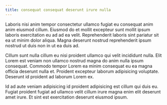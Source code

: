 ```yaml
---
title: consequat consequat deserunt irure nulla
---
```


Laboris nisi anim tempor consectetur ullamco fugiat eu consequat anim anim eiusmod cillum. Eiusmod do et mollit excepteur sunt mollit ipsum laboris exercitation eu ad ad ea velit. Reprehenderit laboris sint pariatur sit ea ut minim dolor aliqua. Magna deserunt nostrud reprehenderit ipsum nostrud ut duis non in ut ea duis ad.

Cillum sunt nulla cillum eu nisi proident ullamco qui velit incididunt nulla. Elit Lorem est veniam non ullamco nostrud magna do anim nulla ipsum consequat. Commodo tempor Lorem ea minim consequat eu ea magna officia deserunt nulla et. Proident excepteur laborum adipisicing voluptate. Deserunt id proident ad laborum Lorem ex.

Id ad aute veniam adipisicing id proident adipisicing est cillum qui duis eu. Fugiat proident fugiat ad ullamco velit cillum irure magna enim elit deserunt amet irure. Et sint est exercitation deserunt eiusmod ipsum.